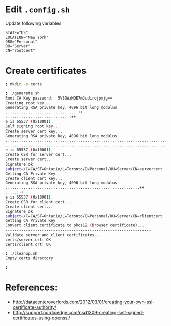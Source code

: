 # Edit `.config.sh`

Update following variables

```
STATE="US"
LOCATION="New York"
ORG="Personal"
OU="Server"
CN="rootcert"
```

# Create certificates

```bash
❯ mkdir -p certs

❯ ./generate.sh  
Root CA Key password:  5V8QWzMQE7mJudirojpmjg==
Creating root key...
Generating RSA private key, 4096 bit long modulus
................................++
.............................++
e is 65537 (0x10001)
Self signing root key...
Create server cert key...
Generating RSA private key, 4096 bit long modulus
.................................................................................................................................................................++
.................................................................................................................................++
e is 65537 (0x10001)
Create CSR for server cert...
Create server cert...
Signature ok
subject=/C=CA/ST=Ontario/L=Toronto/O=Personal/OU=Server/CN=servercert
Getting CA Private Key
Create client cert key...
Generating RSA private key, 4096 bit long modulus
...........................................................++
......++
e is 65537 (0x10001)
Create CSR for client cert...
Create client cert...
Signature ok
subject=/C=CA/ST=Ontario/L=Toronto/O=Personal/OU=Server/CN=clientcert
Getting CA Private Key
Convert client certificate to pkcs12 (Browser certificate)...
----------------------------------------------------------------
Validate server and client certificates...
certs/server.crt: OK
certs/client.crt: OK

❯ ./cleanup.sh         
Empty certs directory

❯
```

# References:
- http://datacenteroverlords.com/2012/03/01/creating-your-own-ssl-certificate-authority/
- http://support.nordicedge.com/nsd1309-creating-self-signed-certificates-using-openssl/


